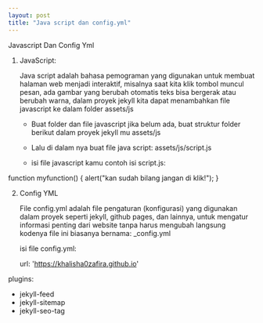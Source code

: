 ```yaml
---
layout: post
title: "Java script dan config.yml"
---
```


Javascript Dan Config Yml

1. JavaScript:

   Java script adalah bahasa pemograman yang digunakan untuk membuat halaman web
   menjadi interaktif, misalnya saat kita klik tombol muncul pesan, ada gambar
   yang berubah otomatis teks bisa bergerak atau berubah warna, dalam proyek jekyll kita dapat
   menambahkan file javascript ke dalam folder assets/js

   - Buat folder dan file javascript
     jika belum ada, buat struktur folder berikut dalam proyek jekyll mu assets/js

   - Lalu di dalam nya buat file java script: assets/js/script.js  
   - isi file javascript kamu contoh isi script.js:

 function myfunction() {
    alert("kan sudah bilang jangan di klik!");
} 

2. Config YML

   File config.yml adalah file pengaturan (konfigurasi) yang digunakan dalam proyek
   seperti jekyll, github pages, dan lainnya, untuk mengatur informasi penting
   dari website tanpa harus mengubah langsung kodenya file ini biasanya bernama: _config.yml

   isi file config.yml:

   url: 'https://khalisha0zafira.github.io'

 plugins:
  - jekyll-feed
  - jekyll-sitemap
  - jekyll-seo-tag


